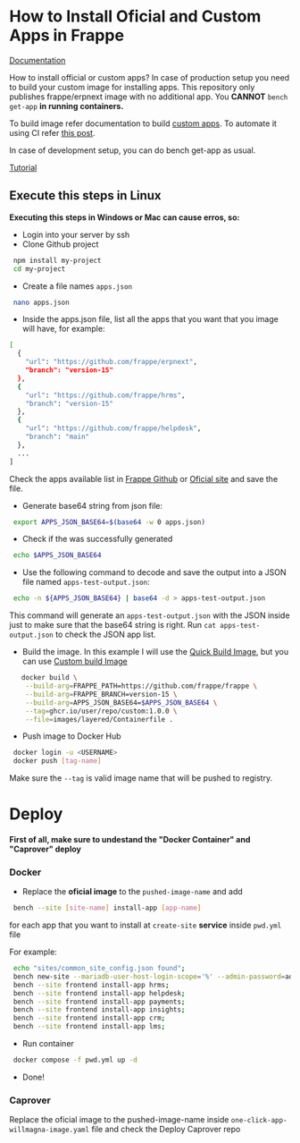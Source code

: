 # How to Install Oficial and Custom Apps in Frappe

[Documentation](https://github.com/frappe/frappe_docker/wiki/Frequently-Asked-Questions#frequently-asked-questions)

How to install official or custom apps?
In case of production setup you need to build your custom image for installing apps. This repository only publishes frappe/erpnext image with no additional app. You **CANNOT** `bench get-app` **in running containers.**

To build image refer documentation to build [custom apps](https://github.com/frappe/frappe_docker/blob/main/docs/custom-apps.md). To automate it using CI refer [this post](https://discuss.frappe.io/t/container-builds/99916/2).

In case of development setup, you can do bench get-app as usual.

[Tutorial](https://github.com/frappe/frappe_docker/blob/main/docs/custom-apps.md)

## Execute this steps in Linux

**Executing this steps in Windows or Mac can cause erros, so:**

- Login into your server by ssh
- Clone Github project

```bash
 npm install my-project
 cd my-project
```

- Create a file names `apps.json`

```bash
 nano apps.json
```

- Inside the apps.json file, list all the apps that you want that you image will have, for example:

```bash
[
  {
    "url": "https://github.com/frappe/erpnext",
    "branch": "version-15"
  },
  {
    "url": "https://github.com/frappe/hrms",
    "branch": "version-15"
  },
  {
    "url": "https://github.com/frappe/helpdesk",
    "branch": "main"
  },
  ...
]
```

Check the apps available list in [Frappe Github](https://github.com/frappe) or [Oficial site](https://frappe.io/products) and save the file.

- Generate base64 string from json file:

```bash
 export APPS_JSON_BASE64=$(base64 -w 0 apps.json)
```

- Check if the was successfully generated

```bash
 echo $APPS_JSON_BASE64
```

- Use the following command to decode and save the output into a JSON file named `apps-test-output.json`:

```bash
 echo -n ${APPS_JSON_BASE64} | base64 -d > apps-test-output.json
```

This command will generate an `apps-test-output.json` with the JSON inside just to make sure that the base64 string is right. Run `cat apps-test-output.json` to check the JSON app list.

- Build the image. In this example I will use the [Quick Build Image](https://github.com/frappe/frappe_docker/blob/main/docs/custom-apps.md#quick-build-image), but you can use [Custom build Image](https://github.com/frappe/frappe_docker/blob/main/docs/custom-apps.md#custom-build-image)

```bash
   docker build \
    --build-arg=FRAPPE_PATH=https://github.com/frappe/frappe \
    --build-arg=FRAPPE_BRANCH=version-15 \
    --build-arg=APPS_JSON_BASE64=$APPS_JSON_BASE64 \
    --tag=ghcr.io/user/repo/custom:1.0.0 \
    --file=images/layered/Containerfile .
```

- Push image to Docker Hub

```bash
 docker login -u <USERNAME>
 docker push [tag-name]
```

Make sure the `--tag` is valid image name that will be pushed to registry.

# Deploy

#### First of all, make sure to undestand the "Docker Container" and "Caprover" deploy

### Docker

- Replace the **oficial image** to the `pushed-image-name` and add

```bash
 bench --site [site-name] install-app [app-name]
```

for each app that you want to install at `create-site` **service** inside `pwd.yml` file

For example:

```bash
 echo "sites/common_site_config.json found";
 bench new-site --mariadb-user-host-login-scope='%' --admin-password=admin --db-root-username=root --db-root-password=admin --install-app erpnext --set-default frontend;
 bench --site frontend install-app hrms;
 bench --site frontend install-app helpdesk;
 bench --site frontend install-app payments;
 bench --site frontend install-app insights;
 bench --site frontend install-app crm;
 bench --site frontend install-app lms;
```

- Run container

```bash
 docker compose -f pwd.yml up -d
```

- Done!

### Caprover

Replace the oficial image to the pushed-image-name inside `one-click-app-willmagna-image.yaml` file and check the Deploy Caprover repo
